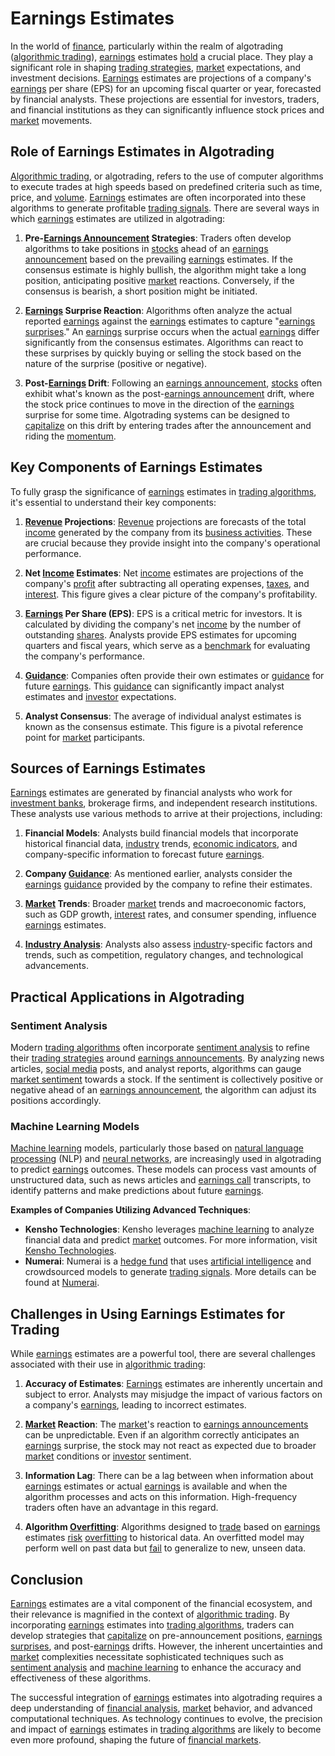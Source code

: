 # Earnings Estimates

In the world of [finance](../f/finance.md), particularly within the realm of algotrading ([algorithmic trading](../a/accountability.md)), [earnings](../e/earnings.md) estimates [hold](../h/hold.md) a crucial place. They play a significant role in shaping [trading strategies](../t/trading_strategies.md), [market](../m/market.md) expectations, and investment decisions. [Earnings](../e/earnings.md) estimates are projections of a company's [earnings](../e/earnings.md) per share (EPS) for an upcoming fiscal quarter or year, forecasted by financial analysts. These projections are essential for investors, traders, and financial institutions as they can significantly influence stock prices and [market](../m/market.md) movements.

## Role of Earnings Estimates in Algotrading

[Algorithmic trading](../a/accountability.md), or algotrading, refers to the use of computer algorithms to execute trades at high speeds based on predefined criteria such as time, price, and [volume](../v/volume.md). [Earnings](../e/earnings.md) estimates are often incorporated into these algorithms to generate profitable [trading signals](../t/trading_signals.md). There are several ways in which [earnings](../e/earnings.md) estimates are utilized in algotrading:

1. **Pre-[Earnings Announcement](../e/earnings_announcement.md) Strategies**: Traders often develop algorithms to take positions in [stocks](../s/stock.md) ahead of an [earnings announcement](../e/earnings_announcement.md) based on the prevailing [earnings](../e/earnings.md) estimates. If the consensus estimate is highly bullish, the algorithm might take a long position, anticipating positive [market](../m/market.md) reactions. Conversely, if the consensus is bearish, a short position might be initiated.

2. **[Earnings](../e/earnings.md) Surprise Reaction**: Algorithms often analyze the actual reported [earnings](../e/earnings.md) against the [earnings](../e/earnings.md) estimates to capture "[earnings surprises](../e/earnings_surprises.md)." An [earnings](../e/earnings.md) surprise occurs when the actual [earnings](../e/earnings.md) differ significantly from the consensus estimates. Algorithms can react to these surprises by quickly buying or selling the stock based on the nature of the surprise (positive or negative).

3. **Post-[Earnings](../e/earnings.md) Drift**: Following an [earnings announcement](../e/earnings_announcement.md), [stocks](../s/stock.md) often exhibit what's known as the post-[earnings announcement](../e/earnings_announcement.md) drift, where the stock price continues to move in the direction of the [earnings](../e/earnings.md) surprise for some time. Algotrading systems can be designed to [capitalize](../c/capitalize.md) on this drift by entering trades after the announcement and riding the [momentum](../m/momentum.md).

## Key Components of Earnings Estimates

To fully grasp the significance of [earnings](../e/earnings.md) estimates in [trading algorithms](../t/trading_algorithms.md), it's essential to understand their key components:

1. **[Revenue](../r/revenue.md) Projections**: [Revenue](../r/revenue.md) projections are forecasts of the total [income](../i/income.md) generated by the company from its [business activities](../b/business_activities.md). These are crucial because they provide insight into the company's operational performance.

2. **Net [Income](../i/income.md) Estimates**: Net [income](../i/income.md) estimates are projections of the company's [profit](../p/profit.md) after subtracting all operating expenses, [taxes](../t/taxes.md), and [interest](../i/interest.md). This figure gives a clear picture of the company's profitability.

3. **[Earnings](../e/earnings.md) Per Share (EPS)**: EPS is a critical metric for investors. It is calculated by dividing the company's net [income](../i/income.md) by the number of outstanding [shares](../s/shares.md). Analysts provide EPS estimates for upcoming quarters and fiscal years, which serve as a [benchmark](../b/benchmark.md) for evaluating the company's performance.

4. **[Guidance](../g/guidance.md)**: Companies often provide their own estimates or [guidance](../g/guidance.md) for future [earnings](../e/earnings.md). This [guidance](../g/guidance.md) can significantly impact analyst estimates and [investor](../i/investor.md) expectations.

5. **Analyst Consensus**: The average of individual analyst estimates is known as the consensus estimate. This figure is a pivotal reference point for [market](../m/market.md) participants.

## Sources of Earnings Estimates

[Earnings](../e/earnings.md) estimates are generated by financial analysts who work for [investment banks](../i/investment_bank_(ib).md), brokerage firms, and independent research institutions. These analysts use various methods to arrive at their projections, including:

1. **Financial Models**: Analysts build financial models that incorporate historical financial data, [industry](../i/industry.md) trends, [economic indicators](../e/economic_indicators.md), and company-specific information to forecast future [earnings](../e/earnings.md).

2. **Company [Guidance](../g/guidance.md)**: As mentioned earlier, analysts consider the [earnings](../e/earnings.md) [guidance](../g/guidance.md) provided by the company to refine their estimates.

3. **[Market](../m/market.md) Trends**: Broader [market](../m/market.md) trends and macroeconomic factors, such as GDP growth, [interest](../i/interest.md) rates, and consumer spending, influence [earnings](../e/earnings.md) estimates.

4. **[Industry Analysis](../i/industry_analysis.md)**: Analysts also assess [industry](../i/industry.md)-specific factors and trends, such as competition, regulatory changes, and technological advancements.

## Practical Applications in Algotrading

### Sentiment Analysis

Modern [trading algorithms](../t/trading_algorithms.md) often incorporate [sentiment analysis](../s/sentiment_analysis.md) to refine their [trading strategies](../t/trading_strategies.md) around [earnings announcements](../e/earnings_announcements.md). By analyzing news articles, [social media](../s/social_media.md) posts, and analyst reports, algorithms can gauge [market sentiment](../m/market_sentiment.md) towards a stock. If the sentiment is collectively positive or negative ahead of an [earnings announcement](../e/earnings_announcement.md), the algorithm can adjust its positions accordingly.

### Machine Learning Models

[Machine learning](../m/machine_learning.md) models, particularly those based on [natural language processing](../n/natural_language_processing_(nlp)_in_trading.md) (NLP) and [neural networks](../n/neural_networks_in_trading.md), are increasingly used in algotrading to predict [earnings](../e/earnings.md) outcomes. These models can process vast amounts of unstructured data, such as news articles and [earnings call](../e/earnings_call.md) transcripts, to identify patterns and make predictions about future [earnings](../e/earnings.md).

**Examples of Companies Utilizing Advanced Techniques**:
- **Kensho Technologies**: Kensho leverages [machine learning](../m/machine_learning.md) to analyze financial data and predict [market](../m/market.md) outcomes. For more information, visit [Kensho Technologies](https://www.kensho.com).
- **Numerai**: Numerai is a [hedge fund](../h/hedge_fund.md) that uses [artificial intelligence](../a/artificial_intelligence_in_trading.md) and crowdsourced models to generate [trading signals](../t/trading_signals.md). More details can be found at [Numerai](https://numer.ai).

## Challenges in Using Earnings Estimates for Trading

While [earnings](../e/earnings.md) estimates are a powerful tool, there are several challenges associated with their use in [algorithmic trading](../a/accountability.md):

1. **Accuracy of Estimates**: [Earnings](../e/earnings.md) estimates are inherently uncertain and subject to error. Analysts may misjudge the impact of various factors on a company's [earnings](../e/earnings.md), leading to incorrect estimates.

2. **[Market](../m/market.md) Reaction**: The [market](../m/market.md)'s reaction to [earnings announcements](../e/earnings_announcements.md) can be unpredictable. Even if an algorithm correctly anticipates an [earnings](../e/earnings.md) surprise, the stock may not react as expected due to broader [market](../m/market.md) conditions or [investor](../i/investor.md) sentiment.

3. **Information Lag**: There can be a lag between when information about [earnings](../e/earnings.md) estimates or actual [earnings](../e/earnings.md) is available and when the algorithm processes and acts on this information. High-frequency traders often have an advantage in this regard.

4. **Algorithm [Overfitting](../o/overfitting.md)**: Algorithms designed to [trade](../t/trade.md) based on [earnings](../e/earnings.md) estimates [risk](../r/risk.md) [overfitting](../o/overfitting.md) to historical data. An overfitted model may perform well on past data but [fail](../f/fail.md) to generalize to new, unseen data.

## Conclusion

[Earnings](../e/earnings.md) estimates are a vital component of the financial ecosystem, and their relevance is magnified in the context of [algorithmic trading](../a/accountability.md). By incorporating [earnings](../e/earnings.md) estimates into [trading algorithms](../t/trading_algorithms.md), traders can develop strategies that [capitalize](../c/capitalize.md) on pre-announcement positions, [earnings surprises](../e/earnings_surprises.md), and post-[earnings](../e/earnings.md) drifts. However, the inherent uncertainties and [market](../m/market.md) complexities necessitate sophisticated techniques such as [sentiment analysis](../s/sentiment_analysis.md) and [machine learning](../m/machine_learning.md) to enhance the accuracy and effectiveness of these algorithms.

The successful integration of [earnings](../e/earnings.md) estimates into algotrading requires a deep understanding of [financial analysis](../f/financial_analysis.md), [market](../m/market.md) behavior, and advanced computational techniques. As technology continues to evolve, the precision and impact of [earnings](../e/earnings.md) estimates in [trading algorithms](../t/trading_algorithms.md) are likely to become even more profound, shaping the future of [financial markets](../f/financial_market.md).